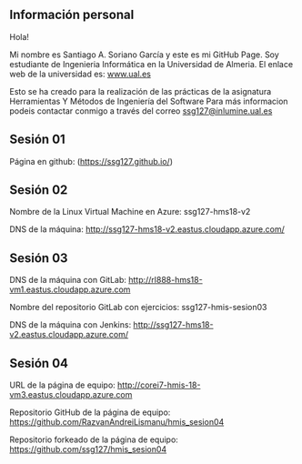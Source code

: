 ## Información personal

Hola!

Mi nombre es Santiago A. Soriano García y este es mi GitHub Page. Soy estudiante de Ingenieria Informática en la Universidad de Almeria. El enlace web de la universidad es: www.ual.es

Esto se ha creado para la realización de las prácticas de la asignatura Herramientas Y Métodos de Ingeniería del Software Para más informacion podeis contactar conmigo a través del correo ssg127@inlumine.ual.es


## Sesión 01

Página en github: (https://ssg127.github.io/)

## Sesión 02

Nombre de la Linux Virtual Machine en Azure: ssg127-hms18-v2

DNS de la máquina: http://ssg127-hms18-v2.eastus.cloudapp.azure.com/

## Sesión 03

DNS de la máquina con GitLab: http://rl888-hms18-vm1.eastus.cloudapp.azure.com

Nombre del repositorio GitLab con ejercicios: ssg127-hmis-sesion03

DNS de la máquina con Jenkins: http://ssg127-hms18-v2.eastus.cloudapp.azure.com/

## Sesión 04

URL de la página de equipo: http://corei7-hmis-18-vm3.eastus.cloudapp.azure.com

Repositorio GitHub de la página de equipo: https://github.com/RazvanAndreiLismanu/hmis_sesion04

Repositorio forkeado de la página de equipo: https://github.com/ssg127/hmis_sesion04

